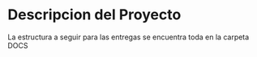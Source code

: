 # Descripcion del Proyecto
La estructura a seguir para las entregas se encuentra toda en la carpeta DOCS


